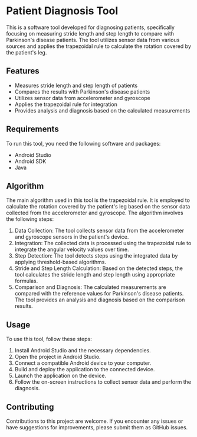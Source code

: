 # Patient Diagnosis Tool

This is a software tool developed for diagnosing patients, specifically focusing on measuring stride length and step length to compare with Parkinson's disease patients. The tool utilizes sensor data from various sources and applies the trapezoidal rule to calculate the rotation covered by the patient's leg.

## Features

- Measures stride length and step length of patients
- Compares the results with Parkinson's disease patients
- Utilizes sensor data from accelerometer and gyroscope
- Applies the trapezoidal rule for integration
- Provides analysis and diagnosis based on the calculated measurements

## Requirements

To run this tool, you need the following software and packages:

- Android Studio 
- Android SDK
- Java 

## Algorithm

The main algorithm used in this tool is the trapezoidal rule. It is employed to calculate the rotation covered by the patient's leg based on the sensor data collected from the accelerometer and gyroscope. The algorithm involves the following steps:

1. Data Collection: The tool collects sensor data from the accelerometer and gyroscope sensors in the patient's device.
2. Integration: The collected data is processed using the trapezoidal rule to integrate the angular velocity values over time.
3. Step Detection: The tool detects steps using the integrated data by applying threshold-based algorithms.
4. Stride and Step Length Calculation: Based on the detected steps, the tool calculates the stride length and step length using appropriate formulas.
5. Comparison and Diagnosis: The calculated measurements are compared with the reference values for Parkinson's disease patients. The tool provides an analysis and diagnosis based on the comparison results.

## Usage

To use this tool, follow these steps:

1. Install Android Studio and the necessary dependencies.
2. Open the project in Android Studio.
3. Connect a compatible Android device to your computer.
4. Build and deploy the application to the connected device.
5. Launch the application on the device.
6. Follow the on-screen instructions to collect sensor data and perform the diagnosis.

## Contributing

Contributions to this project are welcome. If you encounter any issues or have suggestions for improvements, please submit them as GitHub issues.



